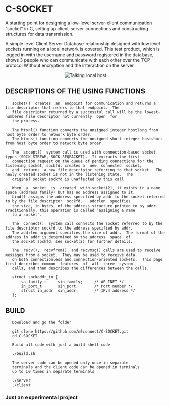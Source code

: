 # C-SOCKET
A starting point for designing a low-level server-client communication “socket” in C, setting up client-server connections and constructing structures for data transmission.

A simple level Client Server Database relationship designed with low level sockets running on a local network is covered. This test product, which is logged in with the username and password registered in the database, shows 3 people who can communicate with each other over the TCP protocol Without encryption and the interaction on the server.

<div align="center">
  <img src="https://github.com/user-attachments/assets/4c8bf02f-38e1-4ddd-bebd-d990182f3e05" alt="
         Talking local host">
</div>


## DESCRIPTIONS OF THE USING FUNCTIONS

       socket()  creates  an  endpoint for communication and returns a file descriptor that refers to that endpoint.  The
       file descriptor returned by a successful call will be the lowest-numbered file descriptor not currently  open  for
       the process.

       The htonl() function converts the unsigned integer hostlong from host byte order to network byte order.
       The htons() function converts the unsigned short integer hostshort from host byte order to network byte order.

       The  accept()  system call is used with connection-based socket types (SOCK_STREAM, SOCK_SEQPACKET).  It extracts the first
       connection request on the queue of pending connections for the listening socket, sockfd, creates a  new  connected  socket,
       and  returns  a new file descriptor referring to that socket.  The newly created socket is not in the listening state.  The
       original socket sockfd is unaffected by this call.

       When  a  socket  is  created  with socket(2), it exists in a name space (address family) but has no address assigned to it.
       bind() assigns the address specified by addr to the socket referred to by the file descriptor  sockfd.   addrlen  specifies
       the size, in bytes, of the address structure pointed to by addr.  Traditionally, this operation is called “assigning a name
       to a socket”.

       The  connect()  system call connects the socket referred to by the file descriptor sockfd to the address specified by addr.
       The addrlen argument specifies the size of addr.  The format of the address in addr is determined by the address  space  of
       the socket sockfd; see socket(2) for further details.

       The  recv(),  recvfrom(), and recvmsg() calls are used to receive messages from a socket.  They may be used to receive data
       on both connectionless and connection-oriented sockets.  This page first describes common  features  of  all  three  system
       calls, and then describes the differences between the calls.

       struct sockaddr_in {
           sa_family_t     sin_family;     /* AF_INET */
           in_port_t       sin_port;       /* Port number */
           struct in_addr  sin_addr;       /* IPv4 address */
       };

## BUILD
       Download and go the folder
       
       git clone https://github.com/n0connect/C-SOCKET.git
       cd C-SOCKET
       
       Build all code with just a build shell code
       
       ./build.sh
       
       The server code can be opened only once in separate 
       terminals and the client code can be opened in terminals
       up to 10 times in separate terminals
       
       ./server
       ./client


### Just an experimental project 
